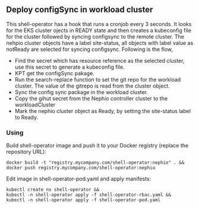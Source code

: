 ## Deploy configSync in workload cluster 

This shell-operator has a hook that runs a cronjob every 3 seconds. It looks for the EKS cluster ojects in READY state and then
creates a kubeconfig file for the cluster followed by syncing configsync to the remote cluster.
The nehpio cluster objects have a label site-status, all objects with label value as notReady are selected for syncing configsync.
Following is the flow, 
* Find the secret which has resource reference as the selected cluster, use this secret to generate a kubeconfig file.
* KPT get the configSync pakage.
* Run the search-replace function to set the git repo for the workload cluster. The value of the gitrepo is read from the cluster object.
* Sync the config sync package in the workload cluster.
* Copy the gihut secret from the Nephio controller cluster to the workloadCluster
* Mark the nephio cluster object as Ready, by setting the site-status label to Ready.

### Using

Build shell-operator image and push it to your Docker registry (replace the repository URL):
```shell
docker build -t "registry.mycompany.com/shell-operator:nephio" . &&
docker push registry.mycompany.com/shell-operator:nephio
```

Edit image in shell-operator-pod.yaml and apply manifests:

```shell
kubectl create ns shell-operator &&
kubectl -n shell-operator apply -f shell-operator-rbac.yaml &&
kubectl -n shell-operator apply -f shell-operator-pod.yaml
```

